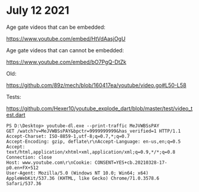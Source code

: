 # July 12 2021

Age gate videos that can be embedded:

https://www.youtube.com/embed/HtVdAasjOgU

Age gate videos that can cannot be embedded:

https://www.youtube.com/embed/bO7PgQ-DtZk

Old:

https://github.com/89z/mech/blob/160417ea/youtube/video.go#L50-L58

Tests:

<https://github.com/Hexer10/youtube_explode_dart/blob/master/test/video_test.dart>

~~~
PS D:\Desktop> youtube-dl.exe --print-traffic MeJVWBSsPAY
GET /watch?v=MeJVWBSsPAY&bpctr=9999999999&has_verified=1 HTTP/1.1
Accept-Charset: ISO-8859-1,utf-8;q=0.7,*;q=0.7
Accept-Encoding: gzip, deflate\r\nAccept-Language: en-us,en;q=0.5
Accept: text/html,application/xhtml+xml,application/xml;q=0.9,*/*;q=0.8
Connection: close
Host: www.youtube.com\r\nCookie: CONSENT=YES+cb.20210328-17-p0.en+FX+512
User-Agent: Mozilla/5.0 (Windows NT 10.0; Win64; x64) AppleWebKit/537.36 (KHTML, like Gecko) Chrome/71.0.3578.6 Safari/537.36
~~~
